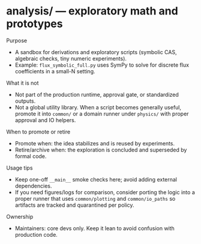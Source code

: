# analysis/ — exploratory math and prototypes

Purpose

- A sandbox for derivations and exploratory scripts (symbolic CAS, algebraic checks, tiny numeric experiments).
- Example: `flux_symbolic_full.py` uses SymPy to solve for discrete flux coefficients in a small-N setting.

What it is not

- Not part of the production runtime, approval gate, or standardized outputs.
- Not a global utility library. When a script becomes generally useful, promote it into `common/` or a domain runner under `physics/` with proper approval and IO helpers.

When to promote or retire

- Promote when: the idea stabilizes and is reused by experiments.
- Retire/archive when: the exploration is concluded and superseded by formal code.

Usage tips

- Keep one-off `__main__` smoke checks here; avoid adding external dependencies.
- If you need figures/logs for comparison, consider porting the logic into a proper runner that uses `common/plotting` and `common/io_paths` so artifacts are tracked and quarantined per policy.

Ownership

- Maintainers: core devs only. Keep it lean to avoid confusion with production code.
